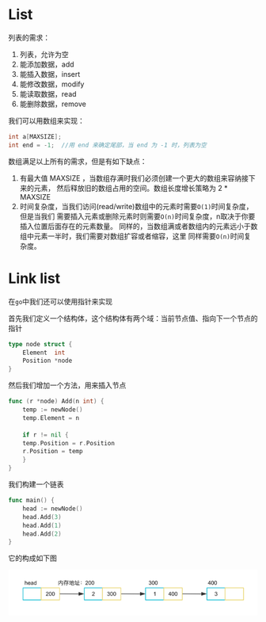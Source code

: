 # List


列表的需求：

1. 列表，允许为空
2. 能添加数据，add
3. 能插入数据，insert 
4. 能修改数据，modify
5. 能读取数据，read
6. 能删除数据，remove 

我们可以用数组来实现：

```c
int a[MAXSIZE];
int end = -1;  //用 end 来确定尾部，当 end 为 -1 时，列表为空
```

数组满足以上所有的需求，但是有如下缺点：

1. 有最大值 MAXSIZE ，当数组存满时我们必须创建一个更大的数组来容纳接下来的元素，
    然后释放旧的数组占用的空间。数组长度增长策略为 2 * MAXSIZE
2. 时间复杂度，当我们访问(read/write)数组中的元素时需要`O(1)`时间复杂度，但是当我们
    需要插入元素或删除元素时则需要`O(n)`时间复杂度，n取决于你要插入位置后面存在的元素数量。
    同样的，当数组满或者数组内的元素远小于数组中元素一半时，我们需要对数组扩容或者缩容，这里
    同样需要`O(n)`时间复杂度。

# Link list

在`go`中我们还可以使用指针来实现

首先我们定义一个结构体，这个结构体有两个域：当前节点值、指向下一个节点的指针

```go
type node struct {
	Element  int
	Position *node
}
```

然后我们增加一个方法，用来插入节点

```go
func (r *node) Add(n int) {
    temp := newNode()
    temp.Element = n
    
    if r != nil {
    temp.Position = r.Position
    r.Position = temp
    }
}
```

我们构建一个链表

```go
func main() {
    head := newNode()
    head.Add(3)
    head.Add(1)
    head.Add(2)
}
```

它的构成如下图

![img.png](../../imgs/dev-dsaaa-list-1.png)